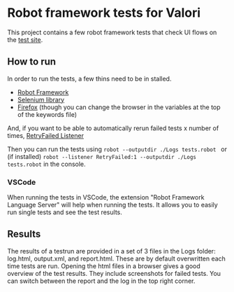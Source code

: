 # Robot framework tests for Valori
This project contains a few robot framework tests that check UI flows on the [test site](https://practicesoftwaretesting.com/).

## How to run
In order to run the tests, a few thins need to be in stalled.

- [Robot Framework](https://robotframework.org/robotframework/latest/RobotFrameworkUserGuide.html#toc-entry-227)
- [Selenium library](https://github.com/robotframework/SeleniumLibrary)
- [Firefox](https://www.mozilla.org/nl/firefox/new/) (though you can change the browser in the variables at the top of the keywords file)

And, if you want to be able to automatically rerun failed tests x number of times, 
[RetryFailed Listener](https://docs.robotframework.org/docs/flaky_tests#retryfailed-listener)

Then you can run the tests using `robot --outputdir ./Logs tests.robot ` or (if installed) `robot --listener RetryFailed:1 --outputdir ./Logs tests.robot` in the console.

### VSCode

When running the tests in VSCode, the extension "Robot Framework Language Server" will help when running the tests.
It allows you to easily run single tests and see the test results.

## Results

The results of a testrun are provided in a set of 3 files in the Logs folder: log.html, output.xml, and report.html. These are by default overwritten each time tests are run.
Opening the html files in a browser gives a good overview of the test results. They include screenshots for failed tests. You can switch between the report and the log in the top right corner.